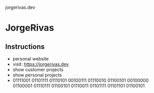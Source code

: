  jorgerivas.dev


# JorgeRivas


## Instructions

- personal website
- visit: https://jorgerivas.dev
-  show customer projects
-  show personal projects
-  01111001 01101111 01110101 00100111 01110010 01100101 00100000 01100001 01110111 01100101 01110011 01101111 01101101 01100101
